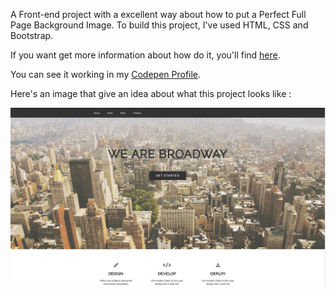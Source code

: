 <p>A Front-end project with a excellent way about how to put a Perfect Full Page Background Image. To build this project, I've used HTML, CSS and Bootstrap.</p>

<p>If you want get more information about how do it, you'll find <a href="https://css-tricks.com/perfect-full-page-background-image/">here</a>.</p>

<p> You can see it working in my <a href="http://codepen.io/LuKrebs/pen/full/jBeaPx">Codepen Profile</a>.<p>

<p>Here's an image that give an idea about what this project looks like :</p>

<a href="http://codepen.io/LuKrebs/pen/full/jBeaPx"><img src="img/broadway.png"></a>